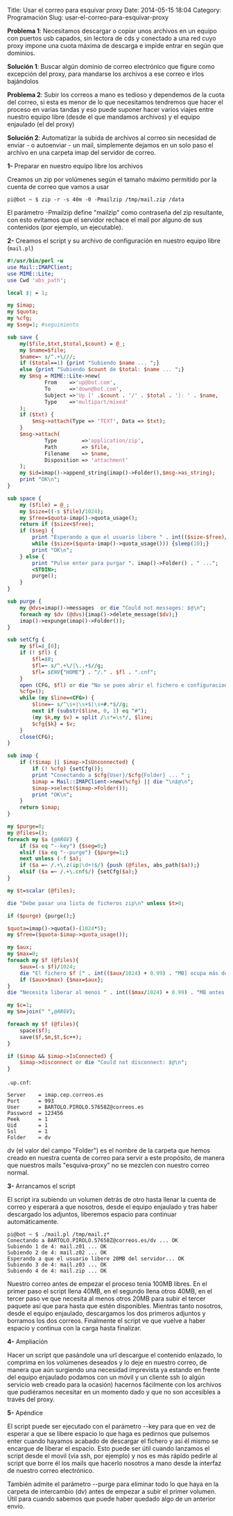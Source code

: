 Title: Usar el correo para esquivar proxy
Date: 2014-05-15 18:04
Category: Programación
Slug: usar-el-correo-para-esquivar-proxy


**Problema 1**: Necesitamos descargar o copiar unos archivos en un
equipo con puertos usb capados, sin lectora de cds y conectado a una red
cuyo proxy impone una cuota máxima de descarga e impide entrar en según
que dominios.

**Solución 1**: Buscar algún dominio de correo electrónico que figure
como excepción del proxy, para mandarse los archivos a ese correo e
irlos bajándolos

**Problema 2**: Subir los correos a mano es tedioso y dependemos de la
cuota del correo, si esta es menor de lo que necesitamos tendremos que
hacer el proceso en varias tandas y eso puede suponer hacer varios
viajes entre nuestro equipo libre (desde el que mandamos archivos) y el
equipo enjaulado (el del proxy)

**Solución 2**: Automatizar la subida de archivos al correo sin
necesidad de enviar - o autoenviar - un mail, simplemente dejamos en un
solo paso el archivo en una carpeta imap del servidor de correo.

**1-** Preparar en nuestro equipo libre los archivos

Creamos un zip por volúmenes según el tamaño máximo permitido por la
cuenta de correo que vamos a usar

```console
pi@bot ~ $ zip -r -s 40m -0 -Pmailzip /tmp/mail.zip /data
```

El parámetro -Pmailzip define "mailzip" como contraseña del zip
resultante, con esto evitamos que el servidor rechace el mail por alguno
de sus contenidos (por ejemplo, un ejecutable).

**2-** Creamos el script y su archivo de configuración en nuestro equipo
libre (`mail.pl`)

```perl
#!/usr/bin/perl -w
use Mail::IMAPClient;
use MIME::Lite;
use Cwd 'abs_path';

local $| = 1;

my $imap;
my $quota;
my %cfg;
my $seg=1; #seguimiento

sub save {
    my($file,$txt,$total,$count) = @_;
    my $name=$file;
    $name=~ s/^.+\///;
    if ($total==1) {print "Subiendo $name ... ";}
    else {print "Subiendo $count de $total: $name ... ";}
    my $msg = MIME::Lite->new(
            From    =>'up@bot.com',
            To      =>'down@bot.com',
            Subject =>'Up [' .$count . '/' . $total . ']: ' . $name,
            Type    =>'multipart/mixed'
    );
    if ($txt) {
        $msg->attach(Type => 'TEXT', Data => $txt);
    }
    $msg->attach(
            Type        =>'application/zip',
            Path        => $file,
            Filename    => $name,
            Disposition => 'attachment'
    );
    my $id=imap()->append_string(imap()->Folder(),$msg->as_string);
    print "OK\n";
}

sub space {
    my ($file) = @_;
    my $size=((-s $file)/1024);
    my $free=$quota-imap()->quota_usage();
    return if ($size<$free);
    if ($seg) {
        print "Esperando a que el usuario libere " . int(($size-$free)/1024 + 0.99) . "MB del servidor... ";
        while ($size>($quota-imap()->quota_usage())) {sleep(10);}
        print "OK\n";
    } else {
        print "Pulse enter para purgar ". imap()->Folder() . " ...";
        <STDIN>;
        purge();
    }
}

sub purge {
    my @dvs=imap()->messages  or die "Could not messages: $@\n";
    foreach my $dv (@dvs){imap()->delete_message($dv);}
    imap()->expunge(imap()->Folder());
}

sub setCfg {
    my $fl=$_[0];
    if (! $fl) {
        $fl=$0;
        $fl=~ s/^.+\/|\..+$//g;
        $fl= $ENV{"HOME"} . "/." . $fl . ".cnf";
    }
    open (CFG, $fl) or die "No se pueo abrir el fichero e configuracion: $fl\n" . $@;
    %cfg=();
    while (my $line=<CFG>) {
        $line=~ s/^\s+|\s+$|\s+#.*$//g;
        next if (substr($line, 0, 1) eq "#");
        (my $k,my $v) = split /\s*=\s*/, $line;
        $cfg{$k} = $v;
    }
    close(CFG);
}

sub imap {
    if (!$imap || $imap->IsUnconnected) {
        if (! %cfg) {setCfg()};
        print "Conectando a $cfg{User}/$cfg{Folder} ... " ;
        $imap = Mail::IMAPClient->new(%cfg) || die "\n$@\n";
        $imap->select($imap->Folder());
        print "OK\n";
    }
    return $imap;
}

my $purge=0;
my @files=();
foreach my $a (@ARGV) {
    if ($a eq "--key") {$seg=0;}
    elsif ($a eq "--purge") {$purge=1;}
    next unless (-f $a);
    if ($a =~ /.+\.z(ip|\d+)$/) {push (@files, abs_path($a));}
    elsif ($a =~ /.+\.cnf$/) {setCfg($a);}
}

my $t=scalar (@files);

die "Debe pasar una lista de ficheros zip\n" unless $t>0;

if ($purge) {purge();}

$quota=imap()->quota()-(1024*5);
my $free=($quota-$imap->quota_usage());

my $aux;
my $max=0;
foreach my $f (@files){
    $aux=(-s $f)/1024;
    die "El fichero $f [" . int(($aux/1024) + 0.99) . "MB] ocupa más de lo que el servidor puede almacenar [". int($quota/1024) . "MB]\n" unless $aux<$quota;
    if ($aux>$max) {$max=$aux};
}
die "Necesita liberar al menos " . int(($max/1024) + 0.99) . "MB antes de empezar\n" if ($max>$free);

my $c=1;
my $m=join(" ",@ARGV);

foreach my $f (@files){
    space($f);
    save($f,$m,$t,$c++);
}

if ($imap && $imap->IsConnected) {
    $imap->disconnect or die "Could not disconnect: $@\n";
}
```

`.up.cnf`:

```
Server    = imap.cep.correos.es
Port      = 993
User      = BARTOLO.PIROLO.57658Z@correos.es
Password  = 123456
Peek      = 1
Uid       = 1
Ssl       = 1
Folder    = dv
```

dv (el valor del campo "Folder") es el nombre de la carpeta que hemos
creado en nuestra cuenta de correo para servir a este propósito, de
manera que nuestros mails "esquiva-proxy" no se mezclen con nuestro
correo normal.

**3-** Arrancamos el script

El script ira subiendo un volumen detrás de otro hasta llenar la cuenta
de correo y esperará a que nosotros, desde el equipo enjaulado y tras
haber descargado los adjuntos, liberemos espacio para continuar
automáticamente.

```console
pi@bot ~ $ ./mail.pl /tmp/mail.z*
Conectando a BARTOLO.PIROLO.57658Z@correos.es/dv ... OK
Subiendo 1 de 4: mail.z01 ... OK
Subiendo 2 de 4: mail.z02 ... OK
Esperando a que el usuario libere 20MB del servidor... OK
Subiendo 3 de 4: mail.z03 ... OK
Subiendo 4 de 4: mail.zip ... OK
```

Nuestro correo antes de empezar el proceso tenia 100MB libres. En el
primer paso el script llena 40MB, en el segundo llena otros 40MB, en el
tercer paso ve que necesita al menos otros 20MB para subir el tercer
paquete así que para hasta que estén disponibles. Mientras tanto
nosotros, desde el equipo enjaulado, descargamos los dos primeros
adjuntos y borramos los dos correos. Finalmente el script ve que vuelve
a haber espacio y continua con la carga hasta finalizar.

**4-** Ampliación

Hacer un script que pasándole una url descargue el contenido enlazado,
lo comprima en los volúmenes deseados y lo deje en nuestro correo, de
manera que aún surgiendo una necesidad imprevista ya estando en frente
del equipo enjaulado podamos con un móvil y un cliente ssh (o algún
servicio web creado para la ocasión) hacernos fácilmente con los
archivos que pudiéramos necesitar en un momento dado y que no son
accesibles a través del proxy.

**5-** Apéndice

El script puede ser ejecutado con el parámetro --key para que en vez de
esperar a que se libere espacio lo que haga es pedirnos que pulsemos
enter cuando hayamos acabado de descargar el fichero y así él mismo se
encargue de liberar el espacio. Esto puede ser útil cuando lanzamos el
script desde el movil (vía ssh, por ejemplo) y nos es más rápido pedirle
al script que borre él los mails que hacerlo nosotros a mano desde la
interfaz de nuestro correo electrónico.

También admite el parámetro --purge para eliminar todo lo que haya en la
carpeta de intercambio (dv) antes de empezar a subir el primer volumen.
Útil para cuando sabemos que puede haber quedado algo de un anterior
envío.
